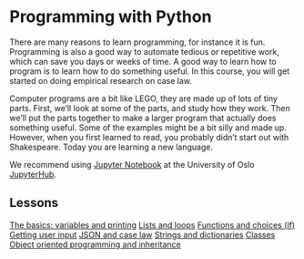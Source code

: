 # Programming with Python

There are many reasons to learn programming, for instance it is fun. Programming
is also a good way to automate tedious or repetitive work, which can save you days or weeks of time.
A good way to learn how to program is to learn how to do something useful.
In this course, you will get started on doing empirical research on case law.

Computer programs are a bit like LEGO, they are made up of lots
of tiny parts. First, we’ll look at some of the parts, and study
how they work. Then we’ll put the parts together to make a larger
program that actually does something useful. Some of the examples
might be a bit silly and made up. However, when you first learned
to read, you probably didn’t start out with Shakespeare. Today
you are learning a new language.

We recommend using [Jupyter Notebook](https://jupyter-notebook.readthedocs.io/en/stable/examples/Notebook/Notebook%20Basics.html)
at the University of Oslo [JupyterHub](https://jupyterhub.uio.no/).

## Lessons

[The basics: variables and printing](Python_01_basics.ipynb)
[Lists and loops](Python_02_lists_loops.ipynb)
[Functions and choices (if)](Python_03_functions.ipynb)
[Getting user input](Python_04_user_input.ipynb)
[JSON and case law](caselaw.ipynb)
[Strings and dictionaries](Python_06_Dictionaries_Strings.ipynb)
[Classes](Python_07_Classes.ipynb)
[Object oriented programming and inheritance](Python_09_OOP.ipynb)
